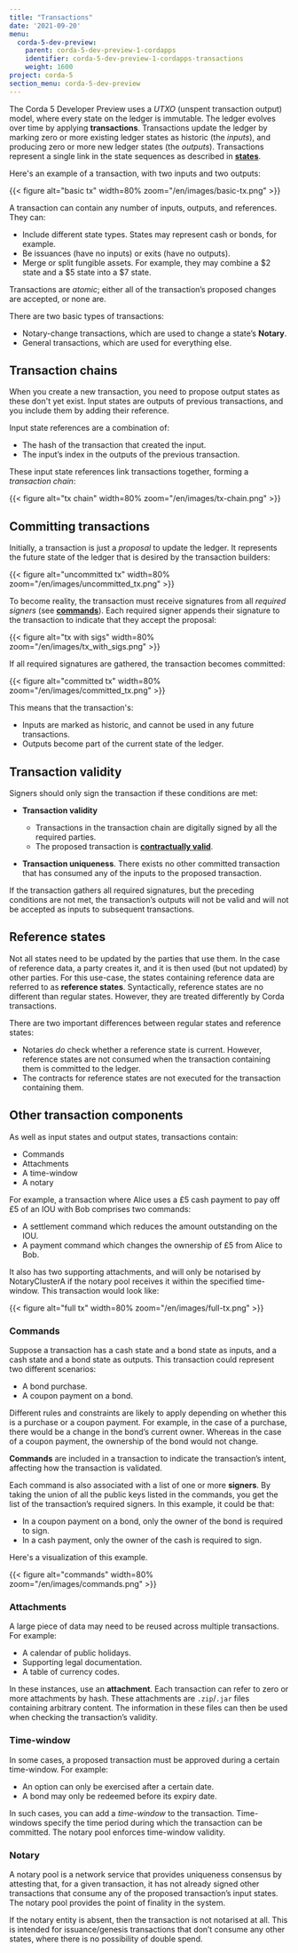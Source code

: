 ```yaml
---
title: "Transactions"
date: '2021-09-20'
menu:
  corda-5-dev-preview:
    parent: corda-5-dev-preview-1-cordapps
    identifier: corda-5-dev-preview-1-cordapps-transactions
    weight: 1600
project: corda-5
section_menu: corda-5-dev-preview
---
```


The Corda 5 Developer Preview uses a *UTXO* (unspent transaction output) model, where every state on the ledger is immutable. The ledger
evolves over time by applying **transactions**. Transactions update the ledger by marking zero or more existing ledger states
as historic (the *inputs*), and producing zero or more new ledger states (the *outputs*). Transactions represent a
single link in the state sequences as described in **[states](key-concepts-states.md)**.

Here's an example of a transaction, with two inputs and two outputs:

{{< figure alt="basic tx" width=80% zoom="/en/images/basic-tx.png" >}}

A transaction can contain any number of inputs, outputs, and references. They can:

* Include different state types. States may represent cash or bonds, for example.
* Be issuances (have no inputs) or exits (have no outputs).
* Merge or split fungible assets. For example, they may combine a $2 state and a $5 state into a $7 state.

Transactions are *atomic*; either all of the transaction’s proposed changes are accepted, or none are.

There are two basic types of transactions:

* Notary-change transactions, which are used to change a state’s **Notary**.
* General transactions, which are used for everything else.

## Transaction chains

When you create a new transaction, you need to propose output states as these don't yet exist. Input
states are outputs of previous transactions, and you include them by adding their reference.

Input state references are a combination of:

* The hash of the transaction that created the input.
* The input’s index in the outputs of the previous transaction.

These input state references link transactions together, forming a *transaction chain*:

{{< figure alt="tx chain" width=80% zoom="/en/images/tx-chain.png" >}}

## Committing transactions

Initially, a transaction is just a *proposal* to update the ledger. It represents the future state of the ledger
that is desired by the transaction builders:

{{< figure alt="uncommitted tx" width=80% zoom="/en/images/uncommitted_tx.png" >}}

To become reality, the transaction must receive signatures from all *required signers*
(see **[commands](#commands)**). Each required signer appends their signature to the transaction to indicate that
they accept the proposal:

{{< figure alt="tx with sigs" width=80% zoom="/en/images/tx_with_sigs.png" >}}

If all required signatures are gathered, the transaction becomes committed:

{{< figure alt="committed tx" width=80% zoom="/en/images/committed_tx.png" >}}

This means that the transaction's:

* Inputs are marked as historic, and cannot be used in any future transactions.
* Outputs become part of the current state of the ledger.

## Transaction validity

Signers should only sign the transaction if these conditions are met:

* **Transaction validity**
  * Transactions in the transaction chain are digitally signed by all the required parties.
  * The proposed transaction is **[contractually valid](key-concepts-contracts.md)**.

* **Transaction uniqueness**. There exists no other committed transaction that has consumed any of the inputs to
the proposed transaction.

If the transaction gathers all required signatures, but the preceding conditions are not met, the transaction’s outputs
will not be valid and will not be accepted as inputs to subsequent transactions.

## Reference states

Not all states need to be updated by the parties that use them. In the case of reference data, a party creates it,
and it is then used (but not updated) by other parties. For this use-case, the
states containing reference data are referred to as **reference states**. Syntactically, reference states are no different
than regular states. However, they are treated differently by Corda transactions.

There are two important differences between regular states and reference states:

* Notaries *do* check whether a reference state is current. However, reference
states are not consumed when the transaction containing them is committed to the ledger.
* The contracts for reference states are not executed for the transaction containing them.

## Other transaction components

As well as input states and output states, transactions contain:

* Commands
* Attachments
* A time-window
* A notary

For example, a transaction where Alice uses a £5 cash payment to pay off £5 of an IOU with Bob comprises two commands:
* A settlement command which reduces the amount outstanding on the IOU.
* A payment command which changes the ownership of £5 from Alice to Bob.

It also has two supporting attachments, and will only be notarised by NotaryClusterA if the notary pool
receives it within the specified time-window. This transaction would look like:

{{< figure alt="full tx" width=80% zoom="/en/images/full-tx.png" >}}

### Commands

Suppose a transaction has a cash state and a bond state as inputs, and a cash state and a bond state as
outputs. This transaction could represent two different scenarios:

* A bond purchase.
* A coupon payment on a bond.

Different rules and constraints are likely to apply depending on whether this is a purchase or a coupon payment.
For example, in the case of a purchase, there would be a change in the bond’s
current owner. Whereas in the case of a coupon payment, the ownership of the bond would not change.

**Commands** are included in a transaction to indicate the transaction’s intent,
affecting how the transaction is validated.

Each command is also associated with a list of one or more **signers**. By taking the union of all the public keys
listed in the commands, you get the list of the transaction’s required signers. In this example, it could be that:

* In a coupon payment on a bond, only the owner of the bond is required to sign.
* In a cash payment, only the owner of the cash is required to sign.

Here's a visualization of this example.

{{< figure alt="commands" width=80% zoom="/en/images/commands.png" >}}

### Attachments

A large piece of data may need to be reused across multiple transactions. For example:

* A calendar of public holidays.
* Supporting legal documentation.
* A table of currency codes.

In these instances, use an **attachment**. Each transaction can refer to zero or more attachments by hash. These
attachments are `.zip`/`.jar` files containing arbitrary content. The information in these files can then be
used when checking the transaction’s validity.

### Time-window

In some cases, a proposed transaction must be approved during a certain time-window. For example:

* An option can only be exercised after a certain date.
* A bond may only be redeemed before its expiry date.

In such cases, you can add a *time-window* to the transaction. Time-windows specify the time period during which the
transaction can be committed. The notary pool enforces time-window validity.

### Notary

A notary pool is a network service that provides uniqueness consensus by attesting that, for a given transaction,
it has not already signed other transactions that consume any of the proposed transaction’s input states.
The notary pool provides the point of finality in the system.

If the notary entity is absent, then the transaction is not notarised at all. This is intended for
issuance/genesis transactions that don’t consume any other states, where there is no possibility of double spend.
